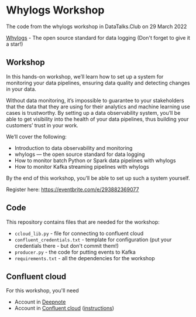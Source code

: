 # Whylogs Workshop

The code from the whylogs workshop in DataTalks.Club on 29 March 2022

[Whylogs](https://github.com/whylabs/whylogs) - The open source standard for data logging 
(Don't forget to give it a star!)

## Workshop

In this hands-on workshop, we’ll learn how to set up a system for monitoring your data pipelines,
ensuring data quality and detecting changes in your data.

Without data monitoring, it’s impossible to guarantee to your stakeholders that the data that
they are using for their analytics and machine learning use cases is trustworthy.
By setting up a data observability system, you’ll be able to get visibility into the
health of your data pipelines, thus building your customers’ trust in your work.


We’ll cover the following:

- Introduction to data observability and monitoring
- whylogs — the open source standard for data logging
- How to monitor batch Python or Spark data pipelines with whylogs
- How to monitor Kafka streaming pipelines with whylogs

By the end of this workshop, you’ll be able to set up such a system yourself.

Register here: https://eventbrite.com/e/293882369077

## Code 

This repository contains files that are needed for the workshop:

- `ccloud_lib.py` - file for connecting to confluent cloud 
- `confluent_credentials.txt` - template for configuration (put your credentials there - but don't commit them!)
- `producer.py` - the code for putting events to Kafka 
- `requirements.txt` - all the dependencies for the workshop 

## Confluent cloud 

For this workshop, you'll need 

* Account in [Deepnote](https://deepnote.com/)
* Account in [Confluent cloud](https://confluent.io) ([instructions](https://docs.google.com/document/d/e/2PACX-1vQkwfLrimhtEbmsNHOg8oCa9TJOm9I1wZCSJtaHjLDyVdH4bBBcuXN8-BVddNOkcZfM2KxsN_qnaHQX/pub))
